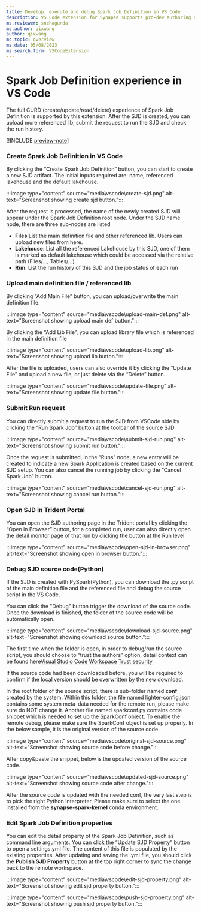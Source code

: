 ```yaml
---
title: Develop, execute and debug Spark Job Definition in VS Code
description: VS Code extension for Synapse supports pro-dev authoring experience of Spark Job Definition.
ms.reviewer: snehagunda
ms.author: qixwang
author: qixwang
ms.topic: overview
ms.date: 05/08/2023
ms.search.form: VSCodeExtension
---
```


# Spark Job Definition experience in VS Code

The full CURD (create/update/read/delete) experience of Spark Job Definition is supported by this extension. After the SJD is created, you can upload more referenced lib, submit the request to run the SJD and check the run history.

[!INCLUDE [preview-note](../includes/preview-note.md)]

### Create Spark Job Definition in VS Code
By clicking the “Create Spark Job Definition” button, you can start to create a new SJD artifact. The initial inputs required are: name, referenced lakehouse and the default lakehouse.

:::image type="content" source="media\vscode\create-sjd.png" alt-text="Screenshot showing create sjd button.":::

After the request is processed, the name of the newly created SJD will appear under the Spark Job Definition root node. Under the SJD name node, there are three sub-nodes are listed

- **Files**:List the main definition file and other referenced lib. Users can upload new files from here.
- **Lakehouse**: List all the referenced Lakehouse by this SJD, one of them is marked as default lakehouse which could be accessed via the relative path (Files/…, Tables/…).
- **Run**: List the run history of this SJD and the job status of each run

### Upload main definition file / referenced lib
By clicking “Add Main File” button, you can upload/overwrite the main definition file.

:::image type="content" source="media\vscode\upload-main-def.png" alt-text="Screenshot showing upload main def button.":::

By clicking the “Add Lib File”, you can upload library file which is referenced in the main definition file

:::image type="content" source="media\vscode\upload-lib.png" alt-text="Screenshot showing upload lib button.":::

After the file is uploaded, users can also override it by clicking the “Update File” and upload a new file, or just delete via the “Delete” button.

:::image type="content" source="media\vscode\update-file.png" alt-text="Screenshot showing update file button.":::

### Submit Run request
You can directly submit a request to run the SJD from VSCode side by clicking the “Run Spark Job” button at the toolbar of the source SJD

:::image type="content" source="media\vscode\submit-sjd-run.png" alt-text="Screenshot showing submit run button.":::

Once the request is submitted, in the “Runs” node, a new entry will be created to indicate a new Spark Application is created based on the current SJD setup. You can also cancel the running job by clicking the “Cancel Spark Job” button.

:::image type="content" source="media\vscode\cancel-sjd-run.png" alt-text="Screenshot showing cancel run button.":::

### Open SJD in Trident Portal
You can open the SJD authoring page in the Trident portal by clicking the “Open in Browser” button, for a completed run, user can also directly open the detail monitor page of that run by clicking the button at the Run level.

:::image type="content" source="media\vscode\open-sjd-in-browser.png" alt-text="Screenshot showing open in browser button.":::

### Debug SJD source code(Python)

If the SJD is created with PySpark(Python), you can download the .py script of the main definition file and the referenced file and debug the source script in the VS Code.

You can click the "Debug" button trigger the download of the source code. Once the download is finished, the folder of the source code will be automatically open.

:::image type="content" source="media\vscode\download-sjd-source.png" alt-text="Screenshot showing download source button.":::

The first time when the folder is open, in order to debug/run the source script, you should choose to “trust the authors” option, detail context can be found here[Visual Studio Code Workspace Trust security](https://code.visualstudio.com/docs/editor/workspace-trust)

If the source code had been downloaded before, you will be required to confirm if the local version should be overwritten by the new download.

In the root folder of the source script, there is sub-folder named **conf** created by the system. Within this folder, the file named lighter-config.json contains some system meta-data needed for the remote run, please make sure do NOT change it. Another file named sparkconf.py contains code snippet which is needed to set up the SparkConf object. To enable the remote debug, please make sure the SparkConf object is set up properly. In the below sample, it is the original version of the source code.

:::image type="content" source="media\vscode\original-sjd-source.png" alt-text="Screenshot showing source code before change.":::

After copy&paste the snippet, below is the updated version of the source code.

:::image type="content" source="media\vscode\updated-sjd-source.png" alt-text="Screenshot showing source code after change.":::

After the source code is updated with the needed conf, the very last step is to pick the right Python Interpreter. Please make sure to select the one installed from the **synapse-spark-kernel** conda environment.

### Edit Spark Job Definition properties

You can edit the detail property of the Spark Job Definition, such as command line arguments. You can click the “Update SJD Property” button to open a settings.yml file. The content of this file is populated by the existing properties. After updating and saving the .yml file, you should  click the **Publish SJD Property** button at the top right corner to sync the change back to the remote workspace.

:::image type="content" source="media\vscode\edit-sjd-property.png" alt-text="Screenshot showing edit sjd property button.":::

:::image type="content" source="media\vscode\push-sjd-property.png" alt-text="Screenshot showing push sjd property button.":::
